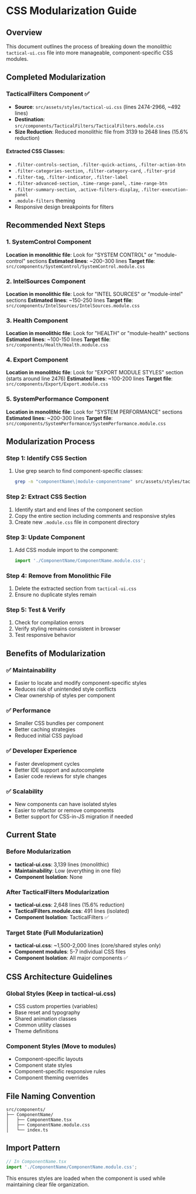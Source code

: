 # CSS Modularization Guide

## Overview
This document outlines the process of breaking down the monolithic `tactical-ui.css` file into more manageable, component-specific CSS modules.

## Completed Modularization

### TacticalFilters Component ✅
- **Source**: `src/assets/styles/tactical-ui.css` (lines 2474-2966, ~492 lines)
- **Destination**: `src/components/TacticalFilters/TacticalFilters.module.css`
- **Size Reduction**: Reduced monolithic file from 3139 to 2648 lines (15.6% reduction)

#### Extracted CSS Classes:
- `.filter-controls-section`, `.filter-quick-actions`, `.filter-action-btn`
- `.filter-categories-section`, `.filter-category-card`, `.filter-grid`
- `.filter-tag`, `.filter-indicator`, `.filter-label`
- `.filter-advanced-section`, `.time-range-panel`, `.time-range-btn`
- `.filter-summary-section`, `.active-filters-display`, `.filter-execution-panel`
- `.module-filters` theming
- Responsive design breakpoints for filters

## Recommended Next Steps

### 1. SystemControl Component
**Location in monolithic file**: Look for "SYSTEM CONTROL" or "module-control" sections
**Estimated lines**: ~200-300 lines
**Target file**: `src/components/SystemControl/SystemControl.module.css`

### 2. IntelSources Component  
**Location in monolithic file**: Look for "INTEL SOURCES" or "module-intel" sections
**Estimated lines**: ~150-250 lines
**Target file**: `src/components/IntelSources/IntelSources.module.css`

### 3. Health Component
**Location in monolithic file**: Look for "HEALTH" or "module-health" sections
**Estimated lines**: ~100-150 lines
**Target file**: `src/components/Health/Health.module.css`

### 4. Export Component
**Location in monolithic file**: Look for "EXPORT MODULE STYLES" section (starts around line 2476)
**Estimated lines**: ~100-200 lines
**Target file**: `src/components/Export/Export.module.css`

### 5. SystemPerformance Component
**Location in monolithic file**: Look for "SYSTEM PERFORMANCE" sections
**Estimated lines**: ~200-300 lines
**Target file**: `src/components/SystemPerformance/SystemPerformance.module.css`

## Modularization Process

### Step 1: Identify CSS Section
1. Use grep search to find component-specific classes:
   ```bash
   grep -n "componentName\|module-componentname" src/assets/styles/tactical-ui.css
   ```

### Step 2: Extract CSS Section
1. Identify start and end lines of the component section
2. Copy the entire section including comments and responsive styles
3. Create new `.module.css` file in component directory

### Step 3: Update Component
1. Add CSS module import to the component:
   ```typescript
   import './ComponentName/ComponentName.module.css';
   ```

### Step 4: Remove from Monolithic File
1. Delete the extracted section from `tactical-ui.css`
2. Ensure no duplicate styles remain

### Step 5: Test & Verify
1. Check for compilation errors
2. Verify styling remains consistent in browser
3. Test responsive behavior

## Benefits of Modularization

### ✅ Maintainability
- Easier to locate and modify component-specific styles
- Reduces risk of unintended style conflicts
- Clear ownership of styles per component

### ✅ Performance
- Smaller CSS bundles per component
- Better caching strategies
- Reduced initial CSS payload

### ✅ Developer Experience
- Faster development cycles
- Better IDE support and autocomplete
- Easier code reviews for style changes

### ✅ Scalability
- New components can have isolated styles
- Easier to refactor or remove components
- Better support for CSS-in-JS migration if needed

## Current State

### Before Modularization
- **tactical-ui.css**: 3,139 lines (monolithic)
- **Maintainability**: Low (everything in one file)
- **Component Isolation**: None

### After TacticalFilters Modularization
- **tactical-ui.css**: 2,648 lines (15.6% reduction)
- **TacticalFilters.module.css**: 491 lines (isolated)
- **Component Isolation**: TacticalFilters ✅

### Target State (Full Modularization)
- **tactical-ui.css**: ~1,500-2,000 lines (core/shared styles only)
- **Component modules**: 5-7 individual CSS files
- **Component Isolation**: All major components ✅

## CSS Architecture Guidelines

### Global Styles (Keep in tactical-ui.css)
- CSS custom properties (variables)
- Base reset and typography
- Shared animation classes
- Common utility classes
- Theme definitions

### Component Styles (Move to modules)
- Component-specific layouts
- Component state styles
- Component-specific responsive rules
- Component theming overrides

## File Naming Convention
```
src/components/
├── ComponentName/
│   ├── ComponentName.tsx
│   ├── ComponentName.module.css
│   └── index.ts
```

## Import Pattern
```typescript
// In ComponentName.tsx
import './ComponentName/ComponentName.module.css';
```

This ensures styles are loaded when the component is used while maintaining clear file organization.
